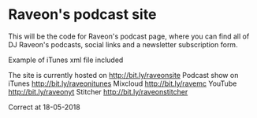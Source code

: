 # Raveon's podcast site

This will be the code for Raveon's podcast page, where you can find all of DJ Raveon's podcasts, social links and a newsletter subscription form.

Example of iTunes xml file included

The site is currently hosted on http://bit.ly/raveonsite
Podcast show on iTunes http://bit.ly/raveonitunes
Mixcloud http://bit.ly/ravemc
YouTube http://bit.ly/raveonyt
Stitcher http://bit.ly/raveonstitcher

Correct at 18-05-2018